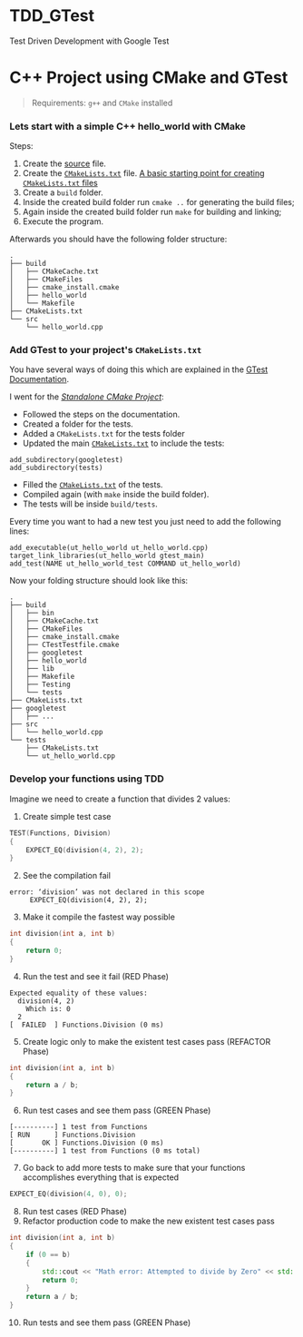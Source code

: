 # TDD_GTest
Test Driven Development with Google Test

# C++ Project using CMake and GTest

> Requirements: `g++` and `CMake` installed

### Lets start with a simple C++ hello_world with CMake

Steps:
1. Create the [source](https://github.com/JoanaMota/TDD_GTest/blob/main/Cpp/src/hello_world.cpp) file.
2. Create the [`CMakeLists.txt`](https://github.com/JoanaMota/TDD_GTest/blob/main/Cpp/CMakeLists.txt) file. [A basic starting point for creating `CMakeLists.txt` files](https://cmake.org/cmake/help/latest/guide/tutorial/A%20Basic%20Starting%20Point.html)
3. Create a `build` folder.
4. Inside the created build folder run `cmake ..` for generating the build files;
5. Again inside the created build folder run `make` for building and linking;
6. Execute the program.

Afterwards you should have the following folder structure:
```
.
├── build
│   ├── CMakeCache.txt
│   ├── CMakeFiles
│   ├── cmake_install.cmake
│   ├── hello_world
│   └── Makefile
├── CMakeLists.txt
└── src
    └── hello_world.cpp
```

### Add GTest to your project's `CMakeLists.txt`

You have several ways of doing this which are explained in the [GTest Documentation](https://github.com/google/googletest/tree/master/googletest#generic-build-instructions).

I went for the [*Standalone CMake Project*](https://github.com/google/googletest/tree/master/googletest#standalone-cmake-project):
- Followed the steps on the documentation.
- Created a folder for the tests.
- Added a `CMakeLists.txt` for the tests folder
- Updated the main [`CMakeLists.txt`](https://github.com/JoanaMota/TDD_GTest/blob/main/Cpp/CMakeLists.txt) to include the tests:
```
add_subdirectory(googletest)
add_subdirectory(tests)
```
- Filled the [`CMakeLists.txt`](https://github.com/JoanaMota/TDD_GTest/blob/main/Cpp/tests/CMakeLists.txt) of the tests.
- Compiled again (with `make` inside the build folder).
- The tests will be inside `build/tests`.

Every time you want to had a new test you just need to add the following lines:
```
add_executable(ut_hello_world ut_hello_world.cpp)
target_link_libraries(ut_hello_world gtest_main)
add_test(NAME ut_hello_world_test COMMAND ut_hello_world)
```

Now your folding structure should look like this:
```
.
├── build
│   ├── bin
│   ├── CMakeCache.txt
│   ├── CMakeFiles
│   ├── cmake_install.cmake
│   ├── CTestTestfile.cmake
│   ├── googletest
│   ├── hello_world
│   ├── lib
│   ├── Makefile
│   ├── Testing
│   └── tests
├── CMakeLists.txt
├── googletest
│   ├── ...
├── src
│   └── hello_world.cpp
└── tests
    ├── CMakeLists.txt
    └── ut_hello_world.cpp
```

### Develop your functions using TDD

Imagine we need to create a function that divides 2 values:

1. Create simple test case
```cpp
TEST(Functions, Division)
{
    EXPECT_EQ(division(4, 2), 2);
}
```
2. See the compilation fail
```
error: ‘division’ was not declared in this scope
     EXPECT_EQ(division(4, 2), 2);
```
3. Make it compile the fastest way possible
```cpp
int division(int a, int b)
{
    return 0;
}
```
4. Run the test and see it fail (RED Phase)
```
Expected equality of these values:
  division(4, 2)
    Which is: 0
  2
[  FAILED  ] Functions.Division (0 ms)
```
5. Create logic only to make the existent test cases pass (REFACTOR Phase)
```cpp
int division(int a, int b)
{
    return a / b;
}
```
6. Run test cases and see them pass (GREEN Phase)
```
[----------] 1 test from Functions
[ RUN      ] Functions.Division
[       OK ] Functions.Division (0 ms)
[----------] 1 test from Functions (0 ms total)
```
7. Go back to add more tests to make sure that your functions accomplishes everything that is expected
```cpp
EXPECT_EQ(division(4, 0), 0);
```
8. Run test cases (RED Phase)
9. Refactor production code to make the new existent test cases pass
```cpp
int division(int a, int b)
{
    if (0 == b)
    {
        std::cout << "Math error: Attempted to divide by Zero" << std::endl;
        return 0;
    }
    return a / b;
}
```
10. Run tests and see them pass (GREEN Phase)





